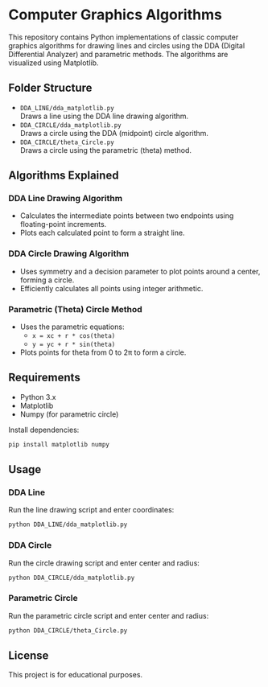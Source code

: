 # Computer Graphics Algorithms

This repository contains Python implementations of classic computer graphics algorithms for drawing lines and circles using the DDA (Digital Differential Analyzer) and parametric methods. The algorithms are visualized using Matplotlib.

## Folder Structure

- `DDA_LINE/dda_matplotlib.py`  
  Draws a line using the DDA line drawing algorithm.
- `DDA_CIRCLE/dda_matplotlib.py`  
  Draws a circle using the DDA (midpoint) circle algorithm.
- `DDA_CIRCLE/theta_Circle.py`  
  Draws a circle using the parametric (theta) method.

## Algorithms Explained

### DDA Line Drawing Algorithm
- Calculates the intermediate points between two endpoints using floating-point increments.
- Plots each calculated point to form a straight line.

### DDA Circle Drawing Algorithm
- Uses symmetry and a decision parameter to plot points around a center, forming a circle.
- Efficiently calculates all points using integer arithmetic.

### Parametric (Theta) Circle Method
- Uses the parametric equations:
  - `x = xc + r * cos(theta)`
  - `y = yc + r * sin(theta)`
- Plots points for theta from 0 to 2π to form a circle.

## Requirements
- Python 3.x
- Matplotlib
- Numpy (for parametric circle)

Install dependencies:
```bash
pip install matplotlib numpy
```

## Usage

### DDA Line
Run the line drawing script and enter coordinates:
```bash
python DDA_LINE/dda_matplotlib.py
```

### DDA Circle
Run the circle drawing script and enter center and radius:
```bash
python DDA_CIRCLE/dda_matplotlib.py
```

### Parametric Circle
Run the parametric circle script and enter center and radius:
```bash
python DDA_CIRCLE/theta_Circle.py
```

## License
This project is for educational purposes.
